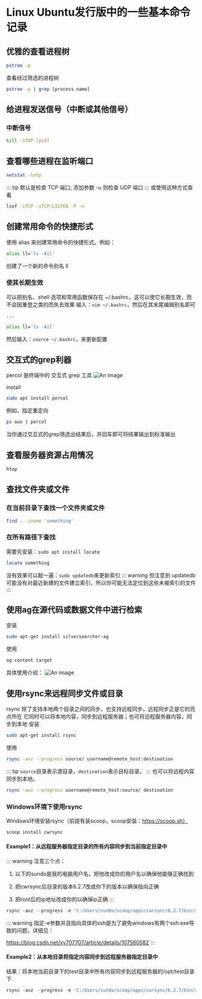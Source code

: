 # Linux Ubuntu发行版中的一些基本命令记录

## 优雅的查看进程树
```bash
pstree -p
```
查看经过筛选的进程树
```bash
pstree -p | grep [process name]
```

## 给进程发送信号（中断或其他信号）
### 中断信号
```bash
kill -STOP [pid]
```

## 查看哪些进程在监听端口
```bash
netstat -lntp
```
::: tip
默认是检查 TCP 端口; 添加参数 -u 则检查 UDP 端口
:::
或使用这种方式查看
```bash
lsof -iTCP -sTCP:LISTEN -P -n
```

## 创建常用命令的快捷形式
使用 alias 来创建常用命令的快捷形式。例如： 
```bash
alias ll='ls -Ail'
```
创建了一个新的命令别名 ll

### 使其长期生效
可以把别名、shell 选项和常用函数保存在 ~/.bashrc，这可以使它长期生效，而不会因重登之类的而失去效果
输入：`vim ~/.bashrc`，然后在其末尾编辑别名即可
```bash
...

alias ll='ls -Ail'
```
然后输入：`source ~/.bashrc`，来更新配置

## 交互式的grep利器
percol 是终端中的 交互式 grep 工具
![An image](https://camo.githubusercontent.com/54e241bdce3f31ac70c7fde27137c2d2a67820fe3db70c799d142336e8b4528d/687474703a2f2f6d6f6f7a2e6769746875622e696f2f706572636f6c2f706572636f6c5f6f766572766965772e676966)

install
```bash
sudo apt install percol
```
例如，指定重定向
```bash
ps aux | percol
```
当你通过交互式的grep筛选出结果后，并回车即可将结果输出到标准输出

## 查看服务器资源占用情况
```bash
htop
```

## 查找文件夹或文件
### 在当前目录下查找一个文件夹或文件
```bash
find . -iname 'something'
```
### 在所有路径下查找
需要先安装：`sudo apt install locate`
```bash
locate something
```
没有效果可以敲一遍：`sudo updatedb`来更新索引
::: warning
但注意到 updatedb 可能没有对最近新建的文件建立索引，所以你可能无法定位到这些未被索引的文件
:::

## 使用ag在源代码或数据文件中进行检索
安装
```bash
sudo apt-get install silversearcher-ag
```
使用
```bash
ag content target
```
具体使用介绍：
![An image](../../../../imgs/ubuntu-command01.png)

## 使用rsync来远程同步文件或目录
rsync 除了支持本地两个目录之间的同步，也支持远程同步，远程同步正是它的亮点所在
它同时可以将本地内容，同步到远程服务器；也可将远程服务器内容，同步到本地
安装
```bash
sudo apt-get install rsync
```
使用
```bash
rsync -avz --progress source/ username@remote_host:destination
```
::: tip
`source`目录表示源目录，`destination`表示目标目录。
:::
也可以将远程内容同步到本地。
```bash
rsync -avz --progress username@remote_host:source/ destination
```

### Windows环境下使用rsync
Windows环境安装rsync（前提有装scoop，scoop安装：https://scoop.sh）
```powershell
scoop install cwrsync
```
#### Example1：从远程服务器指定目录的所有内容同步到当前指定目录中
::: warning
注意三个点：

1. 以下的sundo是我的电脑用户名，把他改成你的用户名以确保他能够正确找到

2. 把cwrsync后目录的版本6.2.7改成你下的版本以确保指向正确

3. 把root后的ip地址改成你的以确保ip正确
:::
```powershell
rsync -avz --progress -e 'C:/Users/sundo/scoop/apps/cwrsync/6.2.7/bin/ssh -p 22' root@xxx.xxx.xxx.xxx:/opt/web/website ./website
```
::: warning
指定-e参数并且指向具体的ssh是为了避免windows有两个ssh.exe导致的问题，详细见：

https://blog.csdn.net/xy707707/article/details/107560582
:::

#### Example2：从本地目录将指定内容同步到远程服务器指定目录中
结果：将本地当前目录下的test目录中所有内容同步到远程服务器的/opt/test目录下
```powershell
rsync -avz --progress -e 'C:/Users/sundo/scoop/apps/cwrsync/6.2.7/bin/ssh -p 22' ./test/ root@XXX.XXX.XXX.XXX:/opt/test
```

